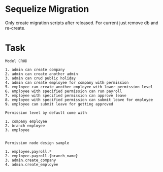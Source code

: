 # Sequelize Migration

Only create migration scripts after released. For current just remove db and re-create.

# Task

```
Model CRUD

1. admin can create company
2. admin can create another admin
3. admin can crud public holiday
4. admin can create employee for company with permission
5. employee can create another employee with lower permission level 
6. employee with specified permission can run payroll
7. employee with specified permission can approve leave
8. employee with specified permission can submit leave for employee
9. employee can submit leave for getting approved 

Permission level by default come with 

1. company employee
2. branch employee
3. employee 


Permission node design sample

1. employee.payroll.*
2. employee.payroll.{branch_name}
3. admin.create_company
4. admin.create_employee
```